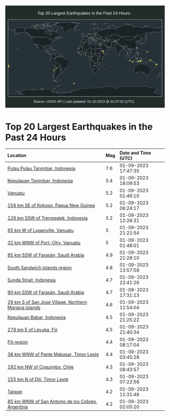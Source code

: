 ![Map](./map.png)

# Top 20 Largest Earthquakes in the Past 24 Hours

| Location | Mag | Date and Time (UTC) |
|:---|:---|:---|
| [Pulau Pulau Tanimbar, Indonesia](https://earthquake.usgs.gov/earthquakes/eventpage/us7000j36j) | 7.6 | 01-09-2023 17:47:35 |
| [Kepulauan Tanimbar, Indonesia](https://earthquake.usgs.gov/earthquakes/eventpage/us7000j38c) | 5.4 | 01-09-2023 18:09:53 |
| [Vanuatu](https://earthquake.usgs.gov/earthquakes/eventpage/us7000j31q) | 5.2 | 01-09-2023 01:46:10 |
| [156 km SE of Kokopo, Papua New Guinea](https://earthquake.usgs.gov/earthquakes/eventpage/us7000j32n) | 5.2 | 01-09-2023 06:24:17 |
| [126 km SSW of Trenggalek, Indonesia](https://earthquake.usgs.gov/earthquakes/eventpage/us7000j34c) | 5.2 | 01-09-2023 12:26:31 |
| [65 km W of Luganville, Vanuatu](https://earthquake.usgs.gov/earthquakes/eventpage/us7000j3a7) | 5 | 01-09-2023 21:21:54 |
| [32 km WNW of Port-Olry, Vanuatu](https://earthquake.usgs.gov/earthquakes/eventpage/us7000j31r) | 5 | 01-09-2023 01:48:01 |
| [85 km SSW of Farasān, Saudi Arabia](https://earthquake.usgs.gov/earthquakes/eventpage/us7000j3a6) | 4.9 | 01-09-2023 21:28:10 |
| [South Sandwich Islands region](https://earthquake.usgs.gov/earthquakes/eventpage/us7000j34u) | 4.8 | 01-09-2023 13:57:58 |
| [Sunda Strait, Indonesia](https://earthquake.usgs.gov/earthquakes/eventpage/us7000j3as) | 4.7 | 01-09-2023 22:41:26 |
| [90 km SSW of Farasān, Saudi Arabia](https://earthquake.usgs.gov/earthquakes/eventpage/us7000j36e) | 4.7 | 01-09-2023 17:31:13 |
| [29 km S of San Jose Village, Northern Mariana Islands](https://earthquake.usgs.gov/earthquakes/eventpage/us7000j349) | 4.6 | 01-09-2023 11:54:04 |
| [Kepulauan Babar, Indonesia](https://earthquake.usgs.gov/earthquakes/eventpage/us7000j3af) | 4.5 | 01-09-2023 21:25:22 |
| [278 km E of Levuka, Fiji](https://earthquake.usgs.gov/earthquakes/eventpage/us7000j3a9) | 4.5 | 01-09-2023 21:40:34 |
| [Fiji region](https://earthquake.usgs.gov/earthquakes/eventpage/us7000j33a) | 4.4 | 01-09-2023 08:17:04 |
| [38 km WNW of Pante Makasar, Timor Leste](https://earthquake.usgs.gov/earthquakes/eventpage/us7000j325) | 4.4 | 01-09-2023 03:45:28 |
| [192 km NW of Coquimbo, Chile](https://earthquake.usgs.gov/earthquakes/eventpage/us7000j33d) | 4.3 | 01-09-2023 08:43:57 |
| [155 km N of Dili, Timor Leste](https://earthquake.usgs.gov/earthquakes/eventpage/us7000j32x) | 4.3 | 01-09-2023 07:22:58 |
| [Taiwan](https://earthquake.usgs.gov/earthquakes/eventpage/us7000j344) | 4.2 | 01-09-2023 11:31:48 |
| [85 km WNW of San Antonio de los Cobres, Argentina](https://earthquake.usgs.gov/earthquakes/eventpage/us7000j31u) | 4.2 | 01-09-2023 02:05:20 |
